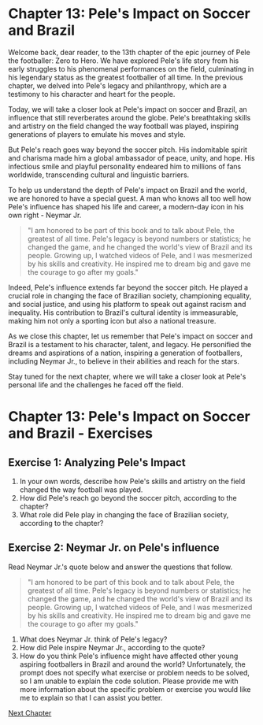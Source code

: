 # Chapter 13: Pele's Impact on Soccer and Brazil

Welcome back, dear reader, to the 13th chapter of the epic journey of Pele the footballer: Zero to Hero. We have explored Pele's life story from his early struggles to his phenomenal performances on the field, culminating in his legendary status as the greatest footballer of all time. In the previous chapter, we delved into Pele's legacy and philanthropy, which are a testimony to his character and heart for the people.

Today, we will take a closer look at Pele's impact on soccer and Brazil, an influence that still reverberates around the globe. Pele's breathtaking skills and artistry on the field changed the way football was played, inspiring generations of players to emulate his moves and style.

But Pele's reach goes way beyond the soccer pitch. His indomitable spirit and charisma made him a global ambassador of peace, unity, and hope. His infectious smile and playful personality endeared him to millions of fans worldwide, transcending cultural and linguistic barriers. 

To help us understand the depth of Pele's impact on Brazil and the world, we are honored to have a special guest. A man who knows all too well how Pele's influence has shaped his life and career, a modern-day icon in his own right - Neymar Jr.

> "I am honored to be part of this book and to talk about Pele, the greatest of all time. Pele's legacy is beyond numbers or statistics; he changed the game, and he changed the world's view of Brazil and its people. Growing up, I watched videos of Pele, and I was mesmerized by his skills and creativity. He inspired me to dream big and gave me the courage to go after my goals." 

Indeed, Pele's influence extends far beyond the soccer pitch. He played a crucial role in changing the face of Brazilian society, championing equality, and social justice, and using his platform to speak out against racism and inequality. His contribution to Brazil's cultural identity is immeasurable, making him not only a sporting icon but also a national treasure.

As we close this chapter, let us remember that Pele's impact on soccer and Brazil is a testament to his character, talent, and legacy. He personified the dreams and aspirations of a nation, inspiring a generation of footballers, including Neymar Jr., to believe in their abilities and reach for the stars.

Stay tuned for the next chapter, where we will take a closer look at Pele's personal life and the challenges he faced off the field.
# Chapter 13: Pele's Impact on Soccer and Brazil - Exercises

## Exercise 1: Analyzing Pele's Impact

1. In your own words, describe how Pele's skills and artistry on the field changed the way football was played.
2. How did Pele's reach go beyond the soccer pitch, according to the chapter?
3. What role did Pele play in changing the face of Brazilian society, according to the chapter? 

## Exercise 2: Neymar Jr. on Pele's influence

Read Neymar Jr.'s quote below and answer the questions that follow.

> "I am honored to be part of this book and to talk about Pele, the greatest of all time. Pele's legacy is beyond numbers or statistics; he changed the game, and he changed the world's view of Brazil and its people. Growing up, I watched videos of Pele, and I was mesmerized by his skills and creativity. He inspired me to dream big and gave me the courage to go after my goals."

1. What does Neymar Jr. think of Pele's legacy?
2. How did Pele inspire Neymar Jr., according to the quote?
3. How do you think Pele's influence might have affected other young aspiring footballers in Brazil and around the world?
Unfortunately, the prompt does not specify what exercise or problem needs to be solved, so I am unable to explain the code solution. Please provide me with more information about the specific problem or exercise you would like me to explain so that I can assist you better.


[Next Chapter](14_Chapter14.md)